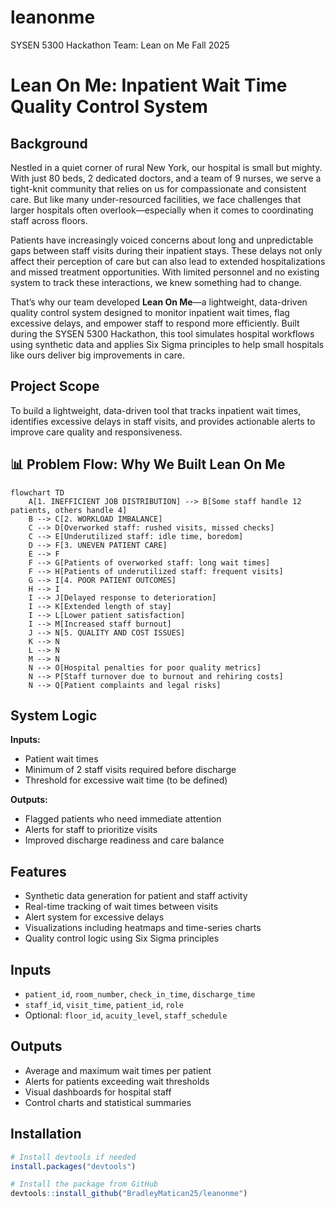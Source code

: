 # leanonme
SYSEN 5300 Hackathon Team: Lean on Me Fall 2025
# Lean On Me: Inpatient Wait Time Quality Control System

## Background

Nestled in a quiet corner of rural New York, our hospital is small but mighty. With just 80 beds, 2 dedicated doctors, and a team of 9 nurses, we serve a tight-knit community that relies on us for compassionate and consistent care. But like many under-resourced facilities, we face challenges that larger hospitals often overlook—especially when it comes to coordinating staff across floors.

Patients have increasingly voiced concerns about long and unpredictable gaps between staff visits during their inpatient stays. These delays not only affect their perception of care but can also lead to extended hospitalizations and missed treatment opportunities. With limited personnel and no existing system to track these interactions, we knew something had to change.

That’s why our team developed **Lean On Me**—a lightweight, data-driven quality control system designed to monitor inpatient wait times, flag excessive delays, and empower staff to respond more efficiently. Built during the SYSEN 5300 Hackathon, this tool simulates hospital workflows using synthetic data and applies Six Sigma principles to help small hospitals like ours deliver big improvements in care.


## Project Scope
To build a lightweight, data-driven tool that tracks inpatient wait times, identifies excessive delays in staff visits, and provides actionable alerts to improve care quality and responsiveness.

## 📊 Problem Flow: Why We Built Lean On Me
```mermaid
flowchart TD
    A[1. INEFFICIENT JOB DISTRIBUTION] --> B[Some staff handle 12 patients, others handle 4]
    B --> C[2. WORKLOAD IMBALANCE]
    C --> D[Overworked staff: rushed visits, missed checks]
    C --> E[Underutilized staff: idle time, boredom]
    D --> F[3. UNEVEN PATIENT CARE]
    E --> F
    F --> G[Patients of overworked staff: long wait times]
    F --> H[Patients of underutilized staff: frequent visits]
    G --> I[4. POOR PATIENT OUTCOMES]
    H --> I
    I --> J[Delayed response to deterioration]
    I --> K[Extended length of stay]
    I --> L[Lower patient satisfaction]
    I --> M[Increased staff burnout]
    J --> N[5. QUALITY AND COST ISSUES]
    K --> N
    L --> N
    M --> N
    N --> O[Hospital penalties for poor quality metrics]
    N --> P[Staff turnover due to burnout and rehiring costs]
    N --> Q[Patient complaints and legal risks]

```
## System Logic

**Inputs:**
- Patient wait times
- Minimum of 2 staff visits required before discharge
- Threshold for excessive wait time (to be defined)

**Outputs:**
- Flagged patients who need immediate attention
- Alerts for staff to prioritize visits
- Improved discharge readiness and care balance


## Features
- Synthetic data generation for patient and staff activity
- Real-time tracking of wait times between visits
- Alert system for excessive delays
- Visualizations including heatmaps and time-series charts
- Quality control logic using Six Sigma principles

## Inputs
- `patient_id`, `room_number`, `check_in_time`, `discharge_time`
- `staff_id`, `visit_time`, `patient_id`, `role`
- Optional: `floor_id`, `acuity_level`, `staff_schedule`

## Outputs
- Average and maximum wait times per patient
- Alerts for patients exceeding wait thresholds
- Visual dashboards for hospital staff
- Control charts and statistical summaries

## Installation
```r
# Install devtools if needed
install.packages("devtools")

# Install the package from GitHub
devtools::install_github("BradleyMatican25/leanonme")
